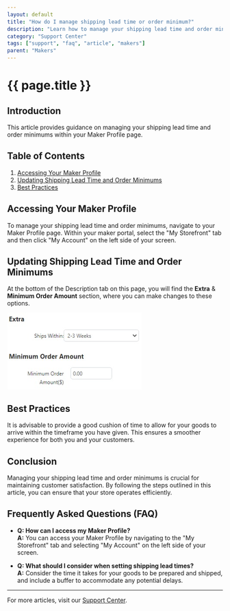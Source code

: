 ```yaml
---
layout: default
title: "How do I manage shipping lead time or order minimum?"
description: "Learn how to manage your shipping lead time and order minimums through your Maker Profile."
category: "Support Center"
tags: ["support", "faq", "article", "makers"]
parent: "Makers"
---
```


# {{ page.title }}

## Introduction

This article provides guidance on managing your shipping lead time and order minimums within your Maker Profile page.

## Table of Contents
1. [Accessing Your Maker Profile](#accessing-your-maker-profile)
2. [Updating Shipping Lead Time and Order Minimums](#updating-shipping-lead-time-and-order-minimums)
3. [Best Practices](#best-practices)

## Accessing Your Maker Profile

To manage your shipping lead time and order minimums, navigate to your Maker Profile page. Within your maker portal, select the "My Storefront" tab and then click "My Account" on the left side of your screen.

## Updating Shipping Lead Time and Order Minimums

At the bottom of the Description tab on this page, you will find the **Extra** & **Minimum Order Amount** section, where you can make changes to these options.

![Shipping Lead Time Management](/images/Web_capture_27-2-2022_124334_anamcraft.jpg)

## Best Practices

It is advisable to provide a good cushion of time to allow for your goods to arrive within the timeframe you have given. This ensures a smoother experience for both you and your customers.

## Conclusion

Managing your shipping lead time and order minimums is crucial for maintaining customer satisfaction. By following the steps outlined in this article, you can ensure that your store operates efficiently.

## Frequently Asked Questions (FAQ)

- **Q: How can I access my Maker Profile?**  
  **A:** You can access your Maker Profile by navigating to the "My Storefront" tab and selecting "My Account" on the left side of your screen.

- **Q: What should I consider when setting shipping lead times?**  
  **A:** Consider the time it takes for your goods to be prepared and shipped, and include a buffer to accommodate any potential delays.

---

For more articles, visit our [Support Center](https://support.anamcraft.com).